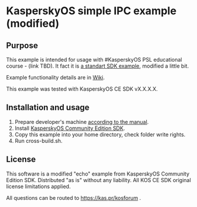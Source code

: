 # KasperskyOS simple IPC example (modified)

## Purpose

This example is intended for usage with #KasperskyOS PSL educational course - (link TBD).
It fact it is [a standart SDK example](https://support.kaspersky.ru/help/KCE/1.1/en-US/appendix_echo_example.htm), modified a little bit.

Example functionality details are in [Wiki](https://github.com/AlxLifanov/echo_mod/wiki).

This example was tested with KasperskyOS CE SDK vX.X.X.X.

## Installation and usage
1. Prepare developer's machine [according to the manual](https://support.kaspersky.ru/help/KCE/1.1/en-US/getting_started.htm).
2. Install [KasperskyOS Community Edition SDK](https://os.kaspersky.ru/development/?form=download).
3. Copy this example into your home directory, check folder write rights.
4. Run cross-build.sh.
	
## License
	
This software is a modified "echo" example from KasperskyOS Community Edition SDK. Distributed "as is" without any liability. All KOS CE SDK original license limitations applied.

All questions can be routed to https://kas.pr/kosforum .
